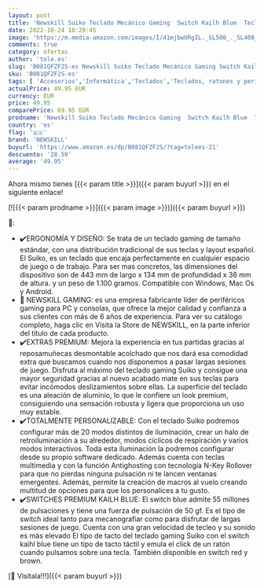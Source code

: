 ```yaml
---
layout: post
title: 'Newskill Suiko Teclado Mecánico Gaming  Switch Kailh Blue  Teclas Grabación Macro  Resposamuñecas Incluido  RGB  Antighosting  Layout Español  Windows  Mac Os y Android  Negro'
date: 2022-10-24 18:29:45
image: 'https://m.media-amazon.com/images/I/41mjbwURgIL._SL500_._SL400_.jpg'
comments: true
category: ofertas
author: 'tole.es'
slug: 'B081QFZF2S-es Newskill Suiko Teclado Mecánico Gaming Switch Kailh Blue...'
sku: 'B081QFZF2S-es'
tags: [ 'Accesorios','Informática','Teclados','Teclados, ratones y periféricos de entrada','android','newskill','🇪🇸', ]
actualPrice: 49.95 EUR
currency: EUR
price: 49.95
comparePrice: 69.95 EUR
prodname: 'Newskill Suiko Teclado Mecánico Gaming  Switch Kailh Blue  Teclas Grabación Macro  Resposamuñecas Incluido  RGB  Antighosting  Layout Español  Windows  Mac Os y Android  Negro'
country: 'es'
flag: '🇪🇸'
brand: 'NEWSKILL'
buyurl: 'https://www.amazon.es/dp/B081QFZF2S/?tag=tolees-21'
descuento: '28.59'
average: '49.95'
---
```


Ahora mismo tienes [{{< param title >}}]({{< param buyurl >}}) en el siguiente enlace!

[![{{< param prodname >}}]({{< param image >}})]({{< param buyurl >}})

🔎:

- ✔️ERGONOMÍA Y DISEÑO: Se trata de un teclado gaming de tamaño estándar, con una distribución tradicional de sus teclas y layout español. El Suiko, es un teclado que encaja perfectamente en cualquier espacio de juego o de trabajo. Para ser mas concretos, las dimensiones del dispositivo son de 443 mm de largo x 134 mm de profundidad x 36 mm de altura. y un peso de 1.100 gramos. Compatible con Windows, Mac Os y Android.
- 👾 NEWSKILL GAMING: es una empresa fabricante líder de periféricos gaming para PC y consolas, que ofrece la mejor calidad y confianza a sus clientes con más de 6 años de experiencia. Para ver su catálogo completo, haga clic en Visita la Store de NEWSKILL, en la parte inferior del título de cada producto.
- ✔️EXTRAS PREMIUM: Mejora la experiencia en tus partidas gracias al reposamuñecas desmontable acolchado que nos dará esa comodidad extra que buscamos cuando nos disponemos a pasar largas sesiones de juego. Disfruta al máximo del teclado gaming Suiko y consigue una mayor seguridad gracias al nuevo acabado mate en sus teclas para evitar incómodos deslizamientos sobre ellas. La superficie del teclado es una aleación de aluminio, lo que le confiere un look premium, consiguiendo una sensación robusta y ligera que proporciona un uso muy estable.
- ✔️TOTALMENTE PERSONALIZABLE: Con el teclado Suiko podremos configurar más de 20 modos distintos de iluminación, crear un halo de retroiluminación a su alrededor, modos cíclicos de respiración y varios modos interactivos. Toda esta iluminación la podremos configurar desde su propio software dedicado. Además cuenta con teclas multimedia y con la función Antighosting con tecnología N-Key Rollover para que no pierdas ninguna pulsación ni te lancen ventanas emergentes. Además, permite la creación de macros al vuelo creando multitud de opciones para que los personalices a tu gusto.
- ✔️SWITCHES PREMIUM KAILH BLUE: El switch blue admite 55 millones de pulsaciones y tiene una fuerza de pulsación de 50 gf. Es el tipo de switch ideal tanto para mecanografiar como para disfrutar de largas sesiones de juego. Cuenta con una gran velocidad de tecleo y su sonido es más elevado El tipo de tacto del teclado gaming Suiko con el switch kaihl blue tiene un tipo de tacto táctil y emula el click de un ratón cuando pulsamos sobre una tecla. También disponible en switch red y brown.

[🛒 Visítala!!!]({{< param buyurl >}})
